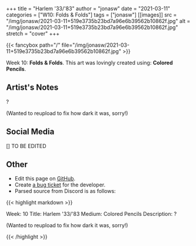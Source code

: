 +++
title =       "Harlem '33/'83"
author =      "jonasw"
date =        "2021-03-11"
categories =  ["W10: Folds & Folds"]
tags =        ["jonasw"]
[[images]]
                      src = "/img/jonasw/2021-03-11+519e3735b23bd7a96e6b39562b10862f.jpg"
                      alt = "/img/jonasw/2021-03-11+519e3735b23bd7a96e6b39562b10862f.jpg"
                      stretch = "cover"
+++


{{< fancybox path="/" file="/img/jonasw/2021-03-11+519e3735b23bd7a96e6b39562b10862f.jpg" >}}


Week 10: **Folds & Folds**. This art was lovingly created using: **Colored Pencils**.

## Artist's Notes

?

(Wanted to reupload to fix how dark it was, sorry!)

## Social Media

[] TO BE EDITED

## Other

- Edit this page on [GitHub](https://github.com/teaminkling/web-refresh/edit/main/blog/content/blog/jonasw-week-10-f4b3.md).
- Create [a bug ticket](https://github.com/teaminkling/web-refresh/issues/new?assignees=&labels=bug&template=problem-report.md&title=) for the developer.
- Parsed source from Discord is as follows:

{{< highlight markdown >}}

Week: 10 
Title: Harlem '33/'83
Medium: Colored Pencils
Description: ?

(Wanted to reupload to fix how dark it was, sorry!)

{{< /highlight >}}